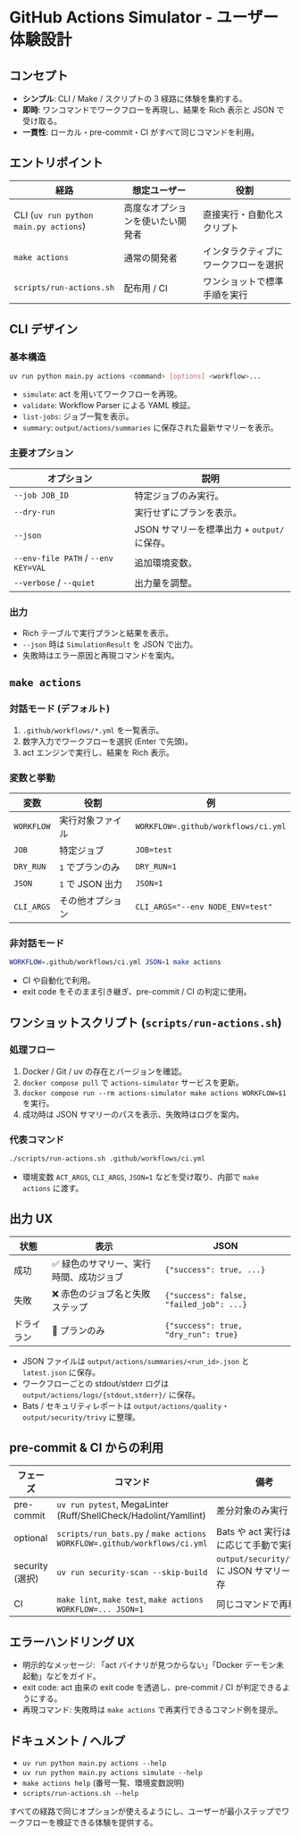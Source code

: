 # GitHub Actions Simulator - ユーザー体験設計

## コンセプト

- **シンプル**: CLI / Make / スクリプトの 3 経路に体験を集約する。
- **即時**: ワンコマンドでワークフローを再現し、結果を Rich 表示と JSON で受け取る。
- **一貫性**: ローカル・pre-commit・CI がすべて同じコマンドを利用。

## エントリポイント

| 経路 | 想定ユーザー | 役割 |
| --- | --- | --- |
| CLI (`uv run python main.py actions`) | 高度なオプションを使いたい開発者 | 直接実行・自動化スクリプト |
| `make actions` | 通常の開発者 | インタラクティブにワークフローを選択 |
| `scripts/run-actions.sh` | 配布用 / CI | ワンショットで標準手順を実行 |

## CLI デザイン

### 基本構造

```bash
uv run python main.py actions <command> [options] <workflow>...
```

- `simulate`: act を用いてワークフローを再現。
- `validate`: Workflow Parser による YAML 検証。
- `list-jobs`: ジョブ一覧を表示。
- `summary`: `output/actions/summaries` に保存された最新サマリーを表示。

### 主要オプション

| オプション | 説明 |
| --- | --- |
| `--job JOB_ID` | 特定ジョブのみ実行。 |
| `--dry-run` | 実行せずにプランを表示。 |
| `--json` | JSON サマリーを標準出力 + `output/` に保存。 |
| `--env-file PATH` / `--env KEY=VAL` | 追加環境変数。 |
| `--verbose` / `--quiet` | 出力量を調整。 |

### 出力

- Rich テーブルで実行プランと結果を表示。
- `--json` 時は `SimulationResult` を JSON で出力。
- 失敗時はエラー原因と再現コマンドを案内。

## `make actions`

### 対話モード (デフォルト)

1. `.github/workflows/*.yml` を一覧表示。
2. 数字入力でワークフローを選択 (Enter で先頭)。
3. act エンジンで実行し、結果を Rich 表示。

### 変数と挙動

| 変数 | 役割 | 例 |
| --- | --- | --- |
| `WORKFLOW` | 実行対象ファイル | `WORKFLOW=.github/workflows/ci.yml` |
| `JOB` | 特定ジョブ | `JOB=test` |
| `DRY_RUN` | `1` でプランのみ | `DRY_RUN=1` |
| `JSON` | `1` で JSON 出力 | `JSON=1` |
| `CLI_ARGS` | その他オプション | `CLI_ARGS="--env NODE_ENV=test"` |

### 非対話モード

```bash
WORKFLOW=.github/workflows/ci.yml JSON=1 make actions
```

- CI や自動化で利用。
- exit code をそのまま引き継ぎ、pre-commit / CI の判定に使用。

## ワンショットスクリプト (`scripts/run-actions.sh`)

### 処理フロー

1. Docker / Git / uv の存在とバージョンを確認。
2. `docker compose pull` で `actions-simulator` サービスを更新。
3. `docker compose run --rm actions-simulator make actions WORKFLOW=$1` を実行。
4. 成功時は JSON サマリーのパスを表示、失敗時はログを案内。

### 代表コマンド

```bash
./scripts/run-actions.sh .github/workflows/ci.yml
```

- 環境変数 `ACT_ARGS`, `CLI_ARGS`, `JSON=1` などを受け取り、内部で `make actions` に渡す。

## 出力 UX

| 状態 | 表示 | JSON |
| --- | --- | --- |
| 成功 | ✅ 緑色のサマリー、実行時間、成功ジョブ | `{"success": true, ...}` |
| 失敗 | ❌ 赤色のジョブ名と失敗ステップ | `{"success": false, "failed_job": ...}` |
| ドライラン | 📝 プランのみ | `{"success": true, "dry_run": true}` |

- JSON ファイルは `output/actions/summaries/<run_id>.json` と `latest.json` に保存。
- ワークフローごとの stdout/stderr ログは `output/actions/logs/{stdout,stderr}/` に保存。
- Bats / セキュリティレポートは `output/actions/quality`・`output/security/trivy` に整理。

## pre-commit & CI からの利用

| フェーズ | コマンド | 備考 |
| --- | --- | --- |
| pre-commit | `uv run pytest`, MegaLinter (Ruff/ShellCheck/Hadolint/Yamllint) | 差分対象のみ実行 |
| optional | `scripts/run_bats.py` / `make actions WORKFLOW=.github/workflows/ci.yml` | Bats や act 実行は必要に応じて手動で実行 |
| security (選択) | `uv run security-scan --skip-build` | `output/security/trivy` に JSON サマリーを保存 |
| CI | `make lint`, `make test`, `make actions WORKFLOW=... JSON=1` | 同じコマンドで再利用 |

## エラーハンドリング UX

- 明示的なメッセージ: 「act バイナリが見つからない」「Docker デーモン未起動」などをガイド。
- exit code: act 由来の exit code を透過し、pre-commit / CI が判定できるようにする。
- 再現コマンド: 失敗時は `make actions` で再実行できるコマンド例を提示。

## ドキュメント / ヘルプ

- `uv run python main.py actions --help`
- `uv run python main.py actions simulate --help`
- `make actions help` (番号一覧、環境変数説明)
- `scripts/run-actions.sh --help`

すべての経路で同じオプションが使えるようにし、ユーザーが最小ステップでワークフローを検証できる体験を提供する。
